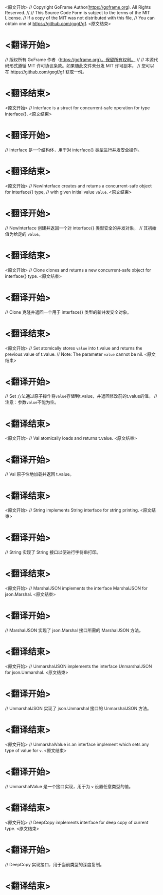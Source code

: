 
<原文开始>
// Copyright GoFrame Author(https://goframe.org). All Rights Reserved.
//
// This Source Code Form is subject to the terms of the MIT License.
// If a copy of the MIT was not distributed with this file,
// You can obtain one at https://github.com/gogf/gf.
<原文结束>

# <翻译开始>
// 版权所有 GoFrame 作者（https://goframe.org）。保留所有权利。
//
// 本源代码形式遵循 MIT 许可协议条款。如果随此文件未分发 MIT 许可副本，
// 您可以在 https://github.com/gogf/gf 获取一份。
# <翻译结束>


<原文开始>
// Interface is a struct for concurrent-safe operation for type interface{}.
<原文结束>

# <翻译开始>
// Interface 是一个结构体，用于对 interface{} 类型进行并发安全操作。
# <翻译结束>


<原文开始>
// NewInterface creates and returns a concurrent-safe object for interface{} type,
// with given initial value `value`.
<原文结束>

# <翻译开始>
// NewInterface 创建并返回一个对 interface{} 类型安全的并发对象，
// 其初始值为给定的 `value`。
# <翻译结束>


<原文开始>
// Clone clones and returns a new concurrent-safe object for interface{} type.
<原文结束>

# <翻译开始>
// Clone 克隆并返回一个用于 interface{} 类型的新并发安全对象。
# <翻译结束>


<原文开始>
// Set atomically stores `value` into t.value and returns the previous value of t.value.
// Note: The parameter `value` cannot be nil.
<原文结束>

# <翻译开始>
// Set 方法通过原子操作将`value`存储到t.value，并返回修改前的t.value的值。
// 注意：参数`value`不能为空。
# <翻译结束>


<原文开始>
// Val atomically loads and returns t.value.
<原文结束>

# <翻译开始>
// Val 原子性地加载并返回 t.value。
# <翻译结束>


<原文开始>
// String implements String interface for string printing.
<原文结束>

# <翻译开始>
// String 实现了 String 接口以便进行字符串打印。
# <翻译结束>


<原文开始>
// MarshalJSON implements the interface MarshalJSON for json.Marshal.
<原文结束>

# <翻译开始>
// MarshalJSON 实现了 json.Marshal 接口所需的 MarshalJSON 方法。
# <翻译结束>


<原文开始>
// UnmarshalJSON implements the interface UnmarshalJSON for json.Unmarshal.
<原文结束>

# <翻译开始>
// UnmarshalJSON 实现了 json.Unmarshal 接口的 UnmarshalJSON 方法。
# <翻译结束>


<原文开始>
// UnmarshalValue is an interface implement which sets any type of value for `v`.
<原文结束>

# <翻译开始>
// UnmarshalValue 是一个接口实现，用于为 `v` 设置任意类型的值。
# <翻译结束>


<原文开始>
// DeepCopy implements interface for deep copy of current type.
<原文结束>

# <翻译开始>
// DeepCopy 实现接口，用于当前类型的深度复制。
# <翻译结束>

